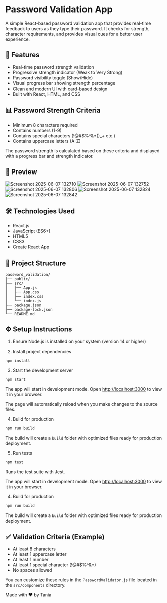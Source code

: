 # Password Validation App

A simple React-based password validation app that provides real-time feedback to users as they type their password. It checks for strength, character requirements, and provides visual cues for a better user experience.

## 🚀 Features

- Real-time password strength validation
- Progressive strength indicator (Weak to Very Strong)
- Password visibility toggle (Show/Hide)
- Visual progress bar showing strength percentage
- Clean and modern UI with card-based design
- Built with React, HTML, and CSS

## 📊 Password Strength Criteria

- Minimum 8 characters required
- Contains numbers (1-9)
- Contains special characters (!@#$%^&*()_+ etc.)
- Contains uppercase letters (A-Z)

The password strength is calculated based on these criteria and displayed with a progress bar and strength indicator.

## 📸 Preview
![Screenshot 2025-06-07 132710](https://github.com/user-attachments/assets/01606f7f-21e9-42b4-bbab-0658430e3d1f)
![Screenshot 2025-06-07 132752](https://github.com/user-attachments/assets/1c17e575-b73d-41b0-9a54-975d0cf8c948)
![Screenshot 2025-06-07 132806](https://github.com/user-attachments/assets/22670ec1-685d-4a13-b59a-b60b7dd5667e)
![Screenshot 2025-06-07 132824](https://github.com/user-attachments/assets/deaa3bb5-d580-4307-b0f3-d19745ce0769)
![Screenshot 2025-06-07 132842](https://github.com/user-attachments/assets/e6efa714-d6c2-4ef9-83aa-811efe08dd31)

## 🛠️ Technologies Used

- React.js
- JavaScript (ES6+)
- HTML5
- CSS3
- Create React App

## 📁 Project Structure

```
password_validation/
├── public/
├── src/
│   ├── App.js
│   ├── App.css
│   ├── index.css
│   └── index.js
├── package.json
├── package-lock.json
└── README.md
```

## ⚙️ Setup Instructions

1. Ensure Node.js is installed on your system (version 14 or higher)

2. Install project dependencies
```bash
npm install
```

3. Start the development server
```bash
npm start
```

The app will start in development mode. Open [http://localhost:3000](http://localhost:3000) to view it in your browser.

The page will automatically reload when you make changes to the source files.

4. Build for production
```bash
npm run build
```

The build will create a `build` folder with optimized files ready for production deployment.

5. Run tests
```bash
npm test
```

Runs the test suite with Jest.

The app will start in development mode. Open [http://localhost:3000](http://localhost:3000) to view it in your browser.

4. Build for production
```bash
npm run build
```

The build will create a `build` folder with optimized files ready for production deployment.

## ✅ Validation Criteria (Example)

- At least 8 characters
- At least 1 uppercase letter
- At least 1 number
- At least 1 special character (!@#$%^&*)
- No spaces allowed

You can customize these rules in the `PasswordValidator.js` file located in the `src/components` directory.

Made with ❤️ by Tania

